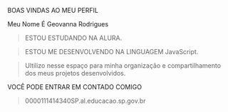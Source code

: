 
BOAS VINDAS AO MEU PERFIL

Meu Nome É Geovanna Rodrigues

>ESTOU ESTUDANDO NA ALURA.

>ESTOU ME DESENVOLVENDO NA LINGUAGEM JavaScript.

>Ultilizo nesse espaço para minha organizaçâo e compartilhamento dos meus projetos desenvolvidos.

VOCÊ PODE ENTRAR EM CONTADO COMIGO

>0000111414340SP.al.educacao.sp.gov.br

